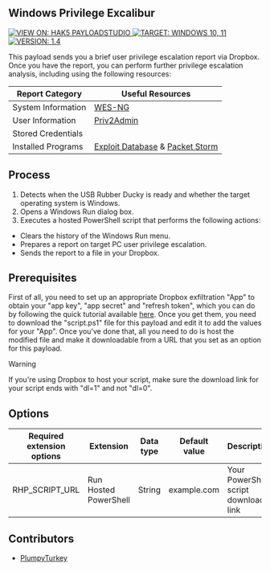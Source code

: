 ## Windows Privilege Excalibur

<p>
    <a href="https://payloadstudio.hak5.org/community/?device=usb-rubber-ducky&viewurl=https://raw.githubusercontent.com/hak5/usbrubberducky-payloads/master/payloads/library/exfiltration/Windows-Privilege-Excalibur/payload.txt">
        <img alt="VIEW ON: HAK5 PAYLOADSTUDIO" src="https://img.shields.io/badge/VIEW_ON-HAK5_PAYLOADSTUDIO-red?style=for-the-badge">
    </a>
    <a href="#">
        <img alt="TARGET: WINDOWS 10, 11" src="https://img.shields.io/badge/TARGET-WINDOWS_10,_11-blue?style=for-the-badge">
    </a>
    <a href="#">
        <img alt="VERSION: 1.4" src="https://img.shields.io/badge/VERSION-1.4-green?style=for-the-badge">
    </a>
</p>

This payload sends you a brief user privilege escalation report via Dropbox. Once you have the report, you can perform further privilege escalation analysis, including using the following resources:

|Report Category|Useful Resources|
|-|-|
|System Information|[WES-NG](https://github.com/bitsadmin/wesng)|
|User Information|[Priv2Admin](https://github.com/gtworek/Priv2Admin)|
|Stored Credentials||
|Installed Programs|[Exploit Database](https://www.exploit-db.com/) & [Packet Storm](https://packetstormsecurity.com/)|

## Process

1. Detects when the USB Rubber Ducky is ready and whether the target operating system is Windows.
2. Opens a Windows Run dialog box.
3. Executes a hosted PowerShell script that performs the following actions:
- Clears the history of the Windows Run menu.
- Prepares a report on target PC user privilege escalation.
- Sends the report to a file in your Dropbox.

## Prerequisites

First of all, you need to set up an appropriate Dropbox exfiltration "App" to obtain your "app key", "app secret" and "refresh token", which you can do by following the quick tutorial available [here](https://codeberg.org/PlumpyTurkey/Ducky-Utilities/src/branch/main/PowerShell-Functions/Send-ToDropbox). Once you get them, you need to download the "script.ps1" file for this payload and edit it to add the values for your "App". Once you've done that, all you need to do is host the modified file and make it downloadable from a URL that you set as an option for this payload.

> [!WARNING]
> If you're using Dropbox to host your script, make sure the download link for your script ends with "dl=1" and not "dl=0".

## Options

|Required extension options|Extension|Data type|Default value|Description|
|-|-|-|-|-|
|RHP_SCRIPT_URL|Run Hosted PowerShell|String|example.com|Your PowerShell script download link|

## Contributors

- [PlumpyTurkey](https://codeberg.org/PlumpyTurkey)
